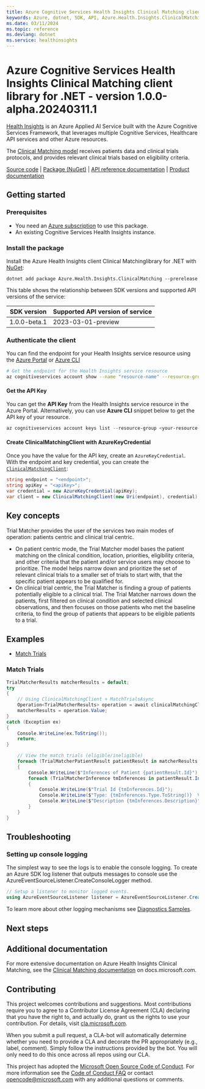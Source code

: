 ```yaml
---
title: Azure Cognitive Services Health Insights Clinical Matching client library for .NET
keywords: Azure, dotnet, SDK, API, Azure.Health.Insights.ClinicalMatching, healthinsights
ms.date: 03/11/2024
ms.topic: reference
ms.devlang: dotnet
ms.service: healthinsights
---
```

# Azure Cognitive Services Health Insights Clinical Matching client library for .NET - version 1.0.0-alpha.20240311.1 


[Health Insights][health_insights] is an Azure Applied AI Service built with the Azure Cognitive Services Framework, that leverages multiple Cognitive Services, Healthcare API services and other Azure resources.

The [Clinical Matching model][clinical_matching_docs] receives patients data and clinical trials protocols, and provides relevant clinical trials based on eligibility criteria.

[Source code][clinical_matching_client_src] | [Package (NuGet)][clinical_matching_client_nuget_package] | [API reference documentation][clinical_matching_api_documentation] | [Product documentation][product_docs]


## Getting started

### Prerequisites

- You need an [Azure subscription][azure_sub] to use this package.
- An existing Cognitive Services Health Insights instance.

### Install the package

Install the Azure Health Insights client Clinical Matchinglibrary for .NET with [NuGet][nuget]:

```dotnetcli
dotnet add package Azure.Health.Insights.ClinicalMatching --prerelease
```

This table shows the relationship between SDK versions and supported API versions of the service:

|SDK version|Supported API version of service |
|-------------|---------------|
|1.0.0-beta.1 | 2023-03-01-preview|

### Authenticate the client

You can find the endpoint for your Health Insights service resource using the [Azure Portal][azure_portal] or [Azure CLI][azure_cli]

```bash
# Get the endpoint for the Health Insights service resource
az cognitiveservices account show --name "resource-name" --resource-group "resource-group-name" --query "properties.endpoint"
```

#### Get the API Key

You can get the **API Key** from the Health Insights service resource in the Azure Portal.
Alternatively, you can use **Azure CLI** snippet below to get the API key of your resource.

```PowerShell
az cognitiveservices account keys list --resource-group <your-resource-group-name> --name <your-resource-name>
```

#### Create ClinicalMatchingClient with AzureKeyCredential

Once you have the value for the API key, create an `AzureKeyCredential`.  With the endpoint and key credential, you can create the [`ClinicalMatchingClient`][clinical_matching_client_class]:

```C#
string endpoint = "<endpoint>";
string apiKey = "<apiKey>";
var credential = new AzureKeyCredential(apiKey);
var client = new ClinicalMatchingClient(new Uri(endpoint), credential);
```

## Key concepts
Trial Matcher provides the user of the services two main modes of operation: patients centric and clinical trial centric.

- On patient centric mode, the Trial Matcher model bases the patient matching on the clinical condition, location, priorities, eligibility criteria, and other criteria that the patient and/or service users may choose to prioritize. The model helps narrow down and prioritize the set of relevant clinical trials to a smaller set of trials to start with, that the specific patient appears to be qualified for.
- On clinical trial centric, the Trial Matcher is finding a group of patients potentially eligible to a clinical trial. The Trial Matcher narrows down the patients, first filtered on clinical condition and selected clinical observations, and then focuses on those patients who met the baseline criteria, to find the group of patients that appears to be eligible patients to a trial.

## Examples

- [Match Trials][samples_location]

### Match Trials

```C# Snippet:HealthInsightsClinicalMatchingMatchTrialsAsync
TrialMatcherResults matcherResults = default;
try
{
    // Using ClinicalMatchingClient + MatchTrialsAsync
    Operation<TrialMatcherResults> operation = await clinicalMatchingClient.MatchTrialsAsync(WaitUntil.Completed, trialMatcherData);
    matcherResults = operation.Value;
}
catch (Exception ex)
{
    Console.WriteLine(ex.ToString());
    return;
}
```
```C# Snippet:HealthInsightsTrialMatcherMatchTrialsAsyncViewResults
    // View the match trials (eligible/ineligible)
    foreach (TrialMatcherPatientResult patientResult in matcherResults.Patients)
    {
        Console.WriteLine($"Inferences of Patient {patientResult.Id}");
        foreach (TrialMatcherInference tmInferences in patientResult.Inferences)
        {
            Console.WriteLine($"Trial Id {tmInferences.Id}");
            Console.WriteLine($"Type: {tmInferences.Type.ToString()}  Value: {tmInferences.Value}");
            Console.WriteLine($"Description {tmInferences.Description}");
        }
    }
}
```

## Troubleshooting

### Setting up console logging

The simplest way to see the logs is to enable the console logging.
To create an Azure SDK log listener that outputs messages to console use the AzureEventSourceListener.CreateConsoleLogger method.

```C#
// Setup a listener to monitor logged events.
using AzureEventSourceListener listener = AzureEventSourceListener.CreateConsoleLogger();
```

To learn more about other logging mechanisms see [Diagnostics Samples][logging].

## Next steps

## Additional documentation

For more extensive documentation on Azure Health Insights Clinical Matching, see the [Clinical Matching documentation][clinical_matching_docs] on docs.microsoft.com.

## Contributing

This project welcomes contributions and suggestions. Most contributions require you to agree to a Contributor License Agreement (CLA) declaring that you have the right to, and actually do, grant us the rights to use your contribution. For details, visit [cla.microsoft.com][cla].

When you submit a pull request, a CLA-bot will automatically determine whether you need to provide a CLA and decorate the PR appropriately (e.g., label, comment). Simply follow the instructions provided by the bot. You will only need to do this once across all repos using our CLA.

This project has adopted the [Microsoft Open Source Code of Conduct][code_of_conduct]. For more information see the [Code of Conduct FAQ][coc_faq] or contact [opencode@microsoft.com][coc_contact] with any additional questions or comments.

<!-- LINKS -->
[clinical_matching_client_class]: https://github.com/Azure/azure-sdk-for-net/tree/main/sdk/healthinsights/Azure.Health.Insights.ClinicalMatching/src/Generated/ClinicalMatchingClient.cs
[DefaultAzureCredential]: https://github.com/Azure/azure-sdk-for-net/tree/main/sdk/identity/Azure.Identity/README.md
[cognitive_resource_cli]: /azure/cognitive-services/cognitive-services-apis-create-account-cli
[logging]: https://github.com/Azure/azure-sdk-for-net/tree/main/sdk/core/Azure.Core/samples/Diagnostics.md
[azure_cli]: /cli/azure
[azure_sub]: https://azure.microsoft.com/free/dotnet/
[nuget]: https://www.nuget.org/
[azure_portal]: https://portal.azure.com
[cla]: https://cla.microsoft.com
[code_of_conduct]: https://opensource.microsoft.com/codeofconduct/
[coc_faq]: https://opensource.microsoft.com/codeofconduct/faq/
[coc_contact]: mailto:opencode@microsoft.com
[health_insights]: https://learn.microsoft.com/azure/azure-health-insights/overview?branch=main
[clinical_matching_docs]: https://learn.microsoft.com/azure/azure-health-insights/trial-matcher/overview
[clinical_matching_client_src]: https://github.com/Azure/azure-sdk-for-net/tree/main/sdk/healthinsights/Azure.Health.Insights.ClinicalMatching/src/
[clinical_matching_client_nuget_package]: https://www.nuget.org/packages/Azure.Health.Insights.ClinicalMatching/
[clinical_matching_api_documentation]: https://learn.microsoft.com/rest/api/cognitiveservices/healthinsights/trial-matcher
[product_docs]: https://learn.microsoft.com/azure/azure-health-insights/trial-matcher/
[samples_location]: https://github.com/Azure/azure-sdk-for-net/tree/main/sdk/healthinsights/Azure.Health.Insights.ClinicalMatching/samples


